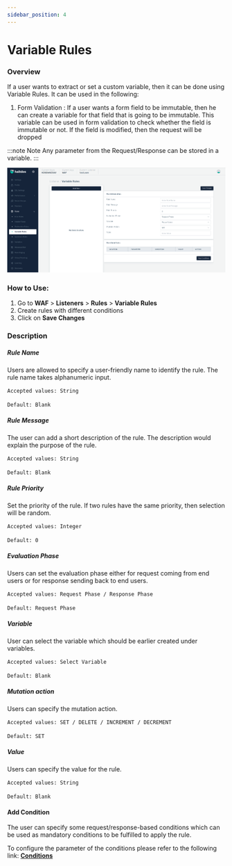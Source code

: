 ```yaml
---
sidebar_position: 4
---
```


# Variable Rules

### Overview
If a user wants to extract or set a custom variable, then it can be done using Variable Rules. It can be used in the following:

1. Form Validation : If a user wants a form field to be immutable, then he can create a variable for that field that is going to be immutable. This variable can be used in form validation to check whether the field is immutable or not. If the field is modified, then the request will be dropped

:::note Note
Any parameter from the Request/Response can be stored in a variable.
:::

![variable rule](/img/waf/v7/docs/variablerule.png)

### How to Use:
1. Go to **WAF** > **Listeners** > **Rules** > **Variable Rules**
2. Create rules with different conditions
3. Click on **Save Changes**

### Description
##### **Rule Name** 

Users are allowed to specify a user-friendly name to identify the rule. The rule name takes alphanumeric input.

    Accepted values: String

    Default: Blank  

##### **Rule Message** 

The user can add a short description of the rule. The description would explain the purpose of the rule.

    Accepted values: String

    Default: Blank  

##### **Rule Priority**

Set the priority of the rule. If two rules have the same priority, then selection will be random.

    Accepted values: Integer

    Default: 0  

##### **Evaluation Phase**

Users can set the evaluation phase either for request coming from end users or for response sending back to end users.

    Accepted values: Request Phase / Response Phase

    Default: Request Phase  

##### **Variable**

User can select the variable which should be earlier created under variables.

    Accepted values: Select Variable

    Default: Blank

##### **Mutation action**

Users can specify the mutation action.

    Accepted values: SET / DELETE / INCREMENT / DECREMENT

    Default: SET

##### **Value**

Users can specify the value for the rule.

    Accepted values: String

    Default: Blank  


#### **Add Condition**

The user can specify some request/response-based conditions which can be used as mandatory conditions to be fulfilled to apply the rule.

To configure the parameter of the conditions please refer to the following link: [**Conditions**](/enterprise/waf/listener/rules/ruleCond)
